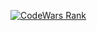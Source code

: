 [![CodeWars Rank](https://www.codewars.com/users/Closidx/badges/large)](https://www.codewars.com/users/closidx)

